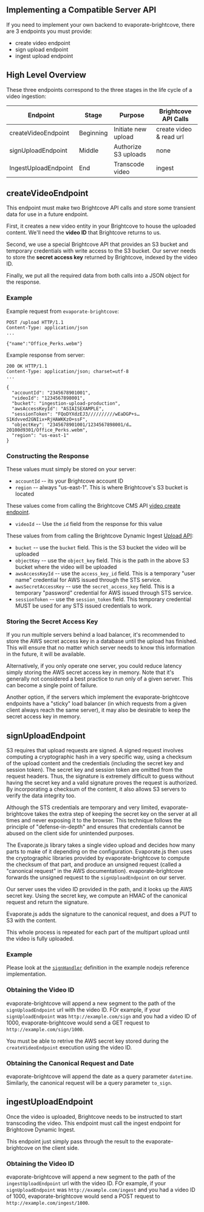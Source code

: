 Implementing a Compatible Server API
------------------------------------

If you need to implement your own backend to evaporate-brightcove, there are 3 endpoints you must provide:

 * create video endpoint
 * sign upload endpoint
 * ingest upload endpoint

## High Level Overview

These three endpoints correspond to the three stages in the life cycle of a video ingestion:

Endpoint             | Stage     | Purpose             | Brightcove API Calls
---------------------|-----------|---------------------|------------------------
createVideoEndpoint  | Beginning | Initiate new upload | create video & read url
signUploadEndpoint   | Middle    | Authorize S3 uploads| none
IngestUploadEndpoint | End       | Transcode video     | ingest

## createVideoEndpoint

This endpoint must make two Brightcove API calls and store some transient data for use in a future endpoint.

First, it creates a new video entity in your Brightcove to house the uploaded content. We'll need the **video ID** that Brightcove returns to us.

Second, we use a special Brightcove API that provides an S3 bucket and temporary credentials with write access to the S3 bucket. Our server needs to store the **secret access key** returned by Brightcove, indexed by the video ID.

Finally, we put all the required data from both calls into a JSON object for the response.

### Example

Example request from `evaporate-brightcove`:

```
POST /upload HTTP/1.1
Content-Type: application/json
...

{"name":"Office_Perks.webm"}
```

Example response from server:

```
200 OK HTTP/1.1
Content-Type: application/json; charset=utf-8
...

{
  "accountId": "2345678901001",
  "videoId": "1234567898001",
  "bucket": "ingestion-upload-production",
  "awsAccessKeyId": "ASIAISEXAMPLE",
  "sessionToken": "FQoDYXdzEJ3//////////wEaDGP+s…S1Kdvved2GNIix+RjHAWKKzO+ssF",
  "objectKey": "2345678901001/1234567898001/d…20100d9301/Office_Perks.webm",
  "region": "us-east-1"
}
```

### Constructing the Response

These values must simply be stored on your server:

 * `accountId` -- its your Brightcove account ID
 * `region` -- always "us-east-1". This is where Brightcove's S3 bucket is located

These values come from calling the Brightcove CMS API [video create endpoint](https://brightcovelearning.github.io/Brightcove-API-References/cms-api/v1/doc/index.html#api-videoGroup-Create_Video). 

 * `videoId` -- Use the `id` field from the response for this value

These values from from calling the Brightcove Dynamic Ingest [Upload API](https://support.brightcove.com/source-file-upload-api-dynamic-ingest#S3urlRequest):

 * `bucket` -- use the `bucket` field. This is the S3 bucket the video will be uploaded
 * `objectKey` -- use the `object_key` field. This is the path in the above S3 bucket where the video will be uploaded
 * `awsAccessKeyId` -- use the `access_key_id` field. This is a temporary "user name" credential for AWS issued through the STS service.
 * `awsSecretAccessKey` -- use the `secret_access_key` field. This is a temporary "password" credential for AWS issued through STS service.
 * `sessionToken` -- use the `session_token` field. This temporary credential MUST be used for any STS issued credentials to work.

### Storing the Secret Access Key

If you run multiple servers behind a load balancer, it's recommended to store the AWS secret access key in a database until the upload has finished. This will ensure that no matter which server needs to know this information in the future, it will be available.

Alternatively, if you only operate one server, you could reduce latency simply storing the AWS secret access key in memory. Note that it's generally not considered a best practice to run only of a given server. This can become a single point of failure.

Another option, if the servers which implement the evaporate-brightcove endpoints have a "sticky" load balancer (in which requests from a given client always reach the same server), it may also be desirable to keep the secret access key in memory.

## signUploadEndpoint

S3 requires that upload requests are signed. A signed request involves computing a cryptographic hash in a very specific way, using a checksum of the upload content and the credentials (including the secret key and session token). The secret key and session token are omitted from the request headers. Thus, the signature is extremely difficult to guess without having the secret key and a valid signature proves the request is authorized. By incorporating a checksum of the content, it also allows S3 servers to verify the data integrity too.

Although the STS credentials are temporary and very limited, evaporate-brightcove takes the extra step of keeping the secret key on the server at all times and never exposing it to the browser. This technique follows the principle of "defense-in-depth" and ensures that credentials cannot be abused on the client side for unintended purposes.

The Evaporate.js library takes a single video upload and decides how many parts to make of it depending on the configuration. Evaporate.js then uses the cryptographic libraries provided by evaporate-brightcove to compute the checksum of that part, and produce an unsigned request (called a "canonical request" in the AWS documentation). evaporate-brightcove forwards the unsigned request to the `signUploadEndpoint` on our server.

Our server uses the video ID provided in the path, and it looks up the AWS secret key. Using the secret key, we compute an HMAC of the canonical request and return the signature.

Evaporate.js adds the signature to the canonical request, and does a PUT to S3 with the content.

This whole process is repeated for each part of the multipart upload until the video is fully uploaded.

### Example

Please look at the [`signHandler`](../examples/nodejs/src/controllers/sign.js) definition in the example nodejs reference implementation.

### Obtaining the Video ID

evaporate-brightcove will append a new segment to the path of the `signUploadEndpoint` url with the video ID. FOr example, if your `signUploadEndpoint` was `http://example.com/sign` and you had a video ID of 1000, evaporate-brightcove would send a GET request to `http://example.com/sign/1000`.

You must be able to retrive the AWS secret key stored during the `createVideoEndpoint` execution using the video ID.

### Obtaining the Canonical Request and Date

evaporate-brightcove will append the date as a query parameter `datetime`. Similarly, the canonical request will be a query parameter `to_sign`.

## ingestUploadEndpoint

Once the video is uploaded, Brightcove needs to be instructed to start transcoding the video. This endpoint must call the ingest endpoint for Brightcove Dynamic Ingest.

This endpoint just simply pass through the result to the evaporate-brightcove on the client side.

### Obtaining the Video ID

evaporate-brightcove will append a new segment to the path of the `ingestUploadEndpoint` url with the video ID. FOr example, if your `signUploadEndpoint` was `http://example.com/ingest` and you had a video ID of 1000, evaporate-brightcove would send a POST request to `http://example.com/ingest/1000`.
